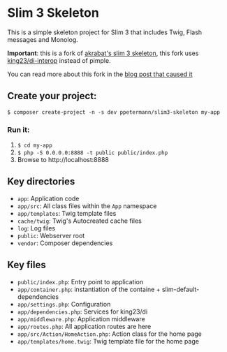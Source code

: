 # Slim 3 Skeleton

This is a simple skeleton project for Slim 3 that includes Twig, Flash messages and Monolog.

**Important**: this is a fork of [akrabat's slim 3 skeleton](https://github.com/akrabat/slim3-skeleton),
this fork uses [king23/di-interop](https://github.com/ppetermann/king23-di) instead of pimple.

You can read more about this fork in the [blog post that caused it](https://devedge.wordpress.com/2015/08/22/slim-framework-3-king23di-replacing-pimple/)

## Create your project:

    $ composer create-project -n -s dev ppetermann/slim3-skeleton my-app

### Run it:

1. `$ cd my-app`
2. `$ php -S 0.0.0.0:8888 -t public public/index.php`
3. Browse to http://localhost:8888

## Key directories

* `app`: Application code
* `app/src`: All class files within the `App` namespace
* `app/templates`: Twig template files
* `cache/twig`: Twig's Autocreated cache files
* `log`: Log files
* `public`: Webserver root
* `vendor`: Composer dependencies

## Key files

* `public/index.php`: Entry point to application
* `app/container.php`: instantiation of the containe + slim-default-dependencies
* `app/settings.php`: Configuration
* `app/dependencies.php`: Services for king23/di
* `app/middleware.php`: Application middleware
* `app/routes.php`: All application routes are here
* `app/src/Action/HomeAction.php`: Action class for the home page
* `app/templates/home.twig`: Twig template file for the home page
